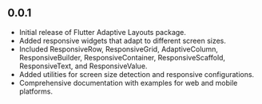 ## 0.0.1

* Initial release of Flutter Adaptive Layouts package.
* Added responsive widgets that adapt to different screen sizes.
* Included ResponsiveRow, ResponsiveGrid, AdaptiveColumn, ResponsiveBuilder, ResponsiveContainer, ResponsiveScaffold, ResponsiveText, and ResponsiveValue.
* Added utilities for screen size detection and responsive configurations.
* Comprehensive documentation with examples for web and mobile platforms.
